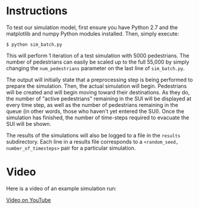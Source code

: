 # Instructions

To test our simulation model, first ensure you have Python 2.7 and the
matplotlib and numpy Python modules installed. Then, simply execute:

```
$ python sim_batch.py
```

This will perform 1 iteration of a test simulation with 5000 pedestrians.
The number of pedestrians can easily be scaled up to the full 55,000 by simply
changing the `num_pedestrians` parameter on the last line of `sim_batch.py`.

The output will initially state that a preprocessing step is being performed
to prepare the simulation. Then, the actual simulation will begin. Pedestrians
will be created and will begin moving toward their destinations. As
they do, the number of "active pedestrians" remaining in the SUI will be
displayed at every time step, as well as the number of pedestrians remaining in
the queue (in other words, those who haven't yet entered the SUI). Once the
simulation has finished, the number of time-steps required to evacuate the SUI
will be shown.

The results of the simulations will also be logged to a file in the `results`
subdirectory. Each line in a results file corresponds to a
`<random_seed, number_of_timesteps>` pair for a particular simulation.

# Video

Here is a video of an example simulation run:

[Video on YouTube](https://youtu.be/Zq4IOzpz85I)